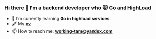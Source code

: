 ### Hi there 👋 I'm a backend developer who 😻 Go and HighLoad

- 🌱 I’m currently learning **Go in highload services**
- 🖋 My **[cv](https://disk.yandex.ru/i/Tk7NHgMeekNnkg)**
- 📫 How to reach me: **working-tam@yandex.com**

<!--
**p12s/p12s** is a ✨ _special_ ✨ repository because its `README.md` (this file) appears on your GitHub profile.

Here are some ideas to get you started:

- 🔭 I’m currently working on ...
- 🌱 I’m currently learning ...
- 👯 I’m looking to collaborate on ...
- 🤔 I’m looking for help with ...
- 💬 Ask me about ...
- 📫 How to reach me: ...
- 😄 Pronouns: ...
- ⚡ Fun fact: ...
-->
